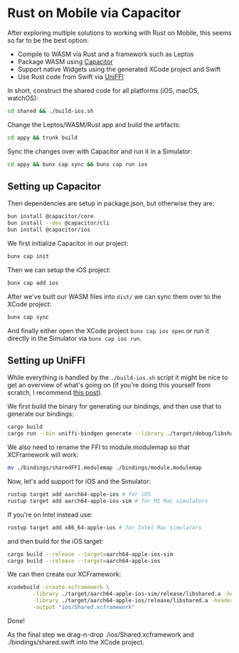 # Rust on Mobile via Capacitor

After exploring multiple solutions to working with Rust on Mobile, this seems so far to be the best option:

- Compile to WASM via Rust and a framework such as Leptos
- Package WASM using [Capacitor](https://capacitorjs.com/docs)
- Support native Widgets using the generated XCode project and Swift
- Use Rust code from Swift via [UniFFI](https://github.com/mozilla/uniffi-rs)


In short, construct the shared code for all platforms (iOS, macOS, watchOS):

```bash
cd shared && ./build-ios.sh
```

Change the Leptos/WASM/Rust app and build the artifacts:

```bash
cd appy && trunk build
```

Sync the changes over with Capacitor and run it in a Simulator:

```bash
cd appy && bunx cap sync && bunx cap run ios
```

## Setting up Capacitor

Then dependencies are setup in package.json, but otherwise they are:

```bash
bun install @capacitor/core
bun install --dev @capacitor/cli
bun install @capacitor/ios
```

We first initialize Capacitor in our project:

```bash
bunx cap init
```

Then we can setup the iOS project:

```bash
bunx cap add ios
```

After we've built our WASM files into `dist/` we can sync them over to the XCode project:

```bash
bunx cap sync
```

And finally either open the XCode project `bunx cap ios open` or run it directly in the Simulator via `bunx cap ios run`.

## Setting up UniFFI

While everything is handled by the `./build-ios.sh` script it might be nice to get an overview of what's going on (if you're doing this yourself from scratch, I recommend [this post](https://forgen.tech/en/blog/post/building-an-ios-app-with-rust-using-uniffi)).

We first build the binary for generating our bindings, and then use that to generate our bindings:

```bash
cargo build
cargo run --bin uniffi-bindgen generate --library ./target/debug/libshared.dylib --language swift --out-dir ./bindings
```

We also need to rename the FFI to module.modulemap so that XCFramework will work:

```bash
mv ./bindings/sharedFFI.modulemap ./bindings/module.modulemap
```

Now, let's add support for iOS and the Simulator:

```bash
rustup target add aarch64-apple-ios # for iOS
rustup target add aarch64-apple-ios-sim # for M1 Mac simulators
```

If you're on Intel instead use:

```bash
rustup target add x86_64-apple-ios # for Intel Mac simulators
```

and then build for the iOS target:

```bash
cargo build --release --target=aarch64-apple-ios-sim
cargo build --release --target=aarch64-apple-ios
```

We can then create our XCFramework:

```bash
xcodebuild -create-xcframework \
        -library ./target/aarch64-apple-ios-sim/release/libshared.a -headers ./bindings \
        -library ./target/aarch64-apple-ios/release/libshared.a -headers ./bindings \
        -output "ios/Shared.xcframework"
```

Done! 

As the final step we drag-n-drop ./ios/Shared.xcframework and ./bindings/shared.swift into the XCode project.
